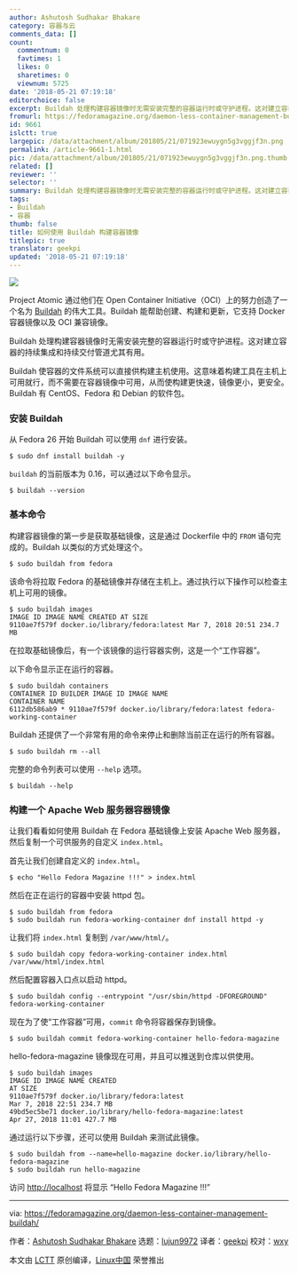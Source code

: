 ```yaml
---
author: Ashutosh Sudhakar Bhakare
category: 容器与云
comments_data: []
count:
  commentnum: 0
  favtimes: 1
  likes: 0
  sharetimes: 0
  viewnum: 5725
date: '2018-05-21 07:19:18'
editorchoice: false
excerpt: Buildah 处理构建容器镜像时无需安装完整的容器运行时或守护进程。这对建立容器的持续集成和持续交付管道尤其有用。
fromurl: https://fedoramagazine.org/daemon-less-container-management-buildah/
id: 9661
islctt: true
largepic: /data/attachment/album/201805/21/071923ewuygn5g3vggjf3n.png
permalink: /article-9661-1.html
pic: /data/attachment/album/201805/21/071923ewuygn5g3vggjf3n.png.thumb.jpg
related: []
reviewer: ''
selector: ''
summary: Buildah 处理构建容器镜像时无需安装完整的容器运行时或守护进程。这对建立容器的持续集成和持续交付管道尤其有用。
tags:
- Buildah
- 容器
thumb: false
title: 如何使用 Buildah 构建容器镜像
titlepic: true
translator: geekpi
updated: '2018-05-21 07:19:18'
---
```


![](/data/attachment/album/201805/21/071923ewuygn5g3vggjf3n.png)


Project Atomic 通过他们在 Open Container Initiative（OCI）上的努力创造了一个名为 [Buildah](https://github.com/projectatomic/buildah) 的伟大工具。Buildah 能帮助创建、构建和更新，它支持 Docker 容器镜像以及 OCI 兼容镜像。


Buildah 处理构建容器镜像时无需安装完整的容器运行时或守护进程。这对建立容器的持续集成和持续交付管道尤其有用。


Buildah 使容器的文件系统可以直接供构建主机使用。这意味着构建工具在主机上可用就行，而不需要在容器镜像中可用，从而使构建更快速，镜像更小，更安全。Buildah 有 CentOS、Fedora 和 Debian 的软件包。


### 安装 Buildah


从 Fedora 26 开始 Buildah 可以使用 `dnf` 进行安装。



```
$ sudo dnf install buildah -y

```

`buildah` 的当前版本为 0.16，可以通过以下命令显示。



```
$ buildah --version

```

### 基本命令


构建容器镜像的第一步是获取基础镜像，这是通过 Dockerfile 中的 `FROM` 语句完成的。Buildah 以类似的方式处理这个。



```
$ sudo buildah from fedora

```

该命令将拉取 Fedora 的基础镜像并存储在主机上。通过执行以下操作可以检查主机上可用的镜像。



```
$ sudo buildah images
IMAGE ID IMAGE NAME CREATED AT SIZE
9110ae7f579f docker.io/library/fedora:latest Mar 7, 2018 20:51 234.7 MB

```

在拉取基础镜像后，有一个该镜像的运行容器实例，这是一个“工作容器”。


以下命令显示正在运行的容器。



```
$ sudo buildah containers
CONTAINER ID BUILDER IMAGE ID IMAGE NAME
CONTAINER NAME
6112db586ab9 * 9110ae7f579f docker.io/library/fedora:latest fedora-working-container

```

Buildah 还提供了一个非常有用的命令来停止和删除当前正在运行的所有容器。



```
$ sudo buildah rm --all

```

完整的命令列表可以使用 `--help` 选项。



```
$ buildah --help

```

### 构建一个 Apache Web 服务器容器镜像


让我们看看如何使用 Buildah 在 Fedora 基础镜像上安装 Apache Web 服务器，然后复制一个可供服务的自定义 `index.html`。


首先让我们创建自定义的 `index.html`。



```
$ echo "Hello Fedora Magazine !!!" > index.html

```

然后在正在运行的容器中安装 httpd 包。



```
$ sudo buildah from fedora
$ sudo buildah run fedora-working-container dnf install httpd -y

```

让我们将 `index.html` 复制到 `/var/www/html/`。



```
$ sudo buildah copy fedora-working-container index.html /var/www/html/index.html

```

然后配置容器入口点以启动 httpd。



```
$ sudo buildah config --entrypoint "/usr/sbin/httpd -DFOREGROUND" fedora-working-container

```

现在为了使“工作容器”可用，`commit` 命令将容器保存到镜像。



```
$ sudo buildah commit fedora-working-container hello-fedora-magazine

```

hello-fedora-magazine 镜像现在可用，并且可以推送到仓库以供使用。



```
$ sudo buildah images
IMAGE ID IMAGE NAME CREATED
AT SIZE
9110ae7f579f docker.io/library/fedora:latest
Mar 7, 2018 22:51 234.7 MB
49bd5ec5be71 docker.io/library/hello-fedora-magazine:latest
Apr 27, 2018 11:01 427.7 MB

```

通过运行以下步骤，还可以使用 Buildah 来测试此镜像。



```
$ sudo buildah from --name=hello-magazine docker.io/library/hello-fedora-magazine
$ sudo buildah run hello-magazine

```

访问 <http://localhost> 将显示 “Hello Fedora Magazine !!!”




---


via: <https://fedoramagazine.org/daemon-less-container-management-buildah/>


作者：[Ashutosh Sudhakar Bhakare](https://fedoramagazine.org/author/ashutoshbhakare/) 选题：[lujun9972](https://github.com/lujun9972) 译者：[geekpi](https://github.com/geekpi) 校对：[wxy](https://github.com/wxy)


本文由 [LCTT](https://github.com/LCTT/TranslateProject) 原创编译，[Linux中国](https://linux.cn/) 荣誉推出